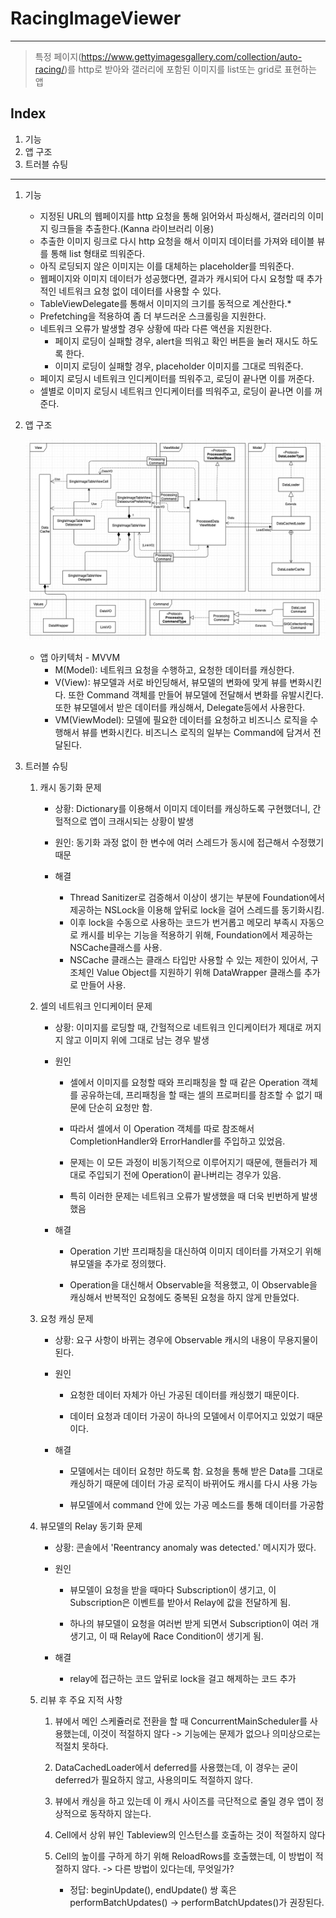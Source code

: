 # RacingImageViewer
---
> 특정 페이지(https://www.gettyimagesgallery.com/collection/auto-racing/)를 http로 받아와 갤러리에 포함된 이미지를 list또는 grid로 표현하는 앱

## Index
1. 기능
2. 앱 구조 
3. 트러블 슈팅
---

1. 기능
    * 지정된 URL의 웹페이지를 http 요청을 통해 읽어와서 파싱해서, 갤러리의 이미지 링크들을 추출한다.(Kanna 라이브러리 이용)
    * 추출한 이미지 링크로 다시 http 요청을 해서 이미지 데이터를 가져와 테이블 뷰를 통해 list 형태로 띄워준다.
    * 아직 로딩되지 않은 이미지는 이를 대체하는 placeholder를 띄워준다.
    * 웹페이지와 이미지 데이터가 성공했다면, 결과가 캐시되어 다시 요청할 때 추가적인 네트워크 요청 없이 데이터를 사용할 수 있다.
    * TableViewDelegate를 통해서 이미지의 크기를 동적으로 계산한다.*
    * Prefetching을 적용하여 좀 더 부드러운 스크롤링을 지원한다.
    * 네트워크 오류가 발생할 경우 상황에 따라 다른 액션을 지원한다.
      * 페이지 로딩이 실패할 경우, alert을 띄워고 확인 버튼을 눌러 재시도 하도록 한다.
      * 이미지 로딩이 실패할 경우, placeholder 이미지를 그대로 띄워준다.
    * 페이지 로딩시 네트워크 인디케이터를 띄워주고, 로딩이 끝나면 이를 꺼준다.
    * 셀별로 이미지 로딩시 네트워크 인디케이터를 띄워주고, 로딩이 끝나면 이를 꺼준다.

2. 앱 구조
    
    ![App Structure](/Image/RacingImageViewerAppStructure.png)

    * 앱 아키텍처 - MVVM
      *  M(Model): 네트워크 요청을 수행하고, 요청한 데이터를 캐싱한다.
      *  V(View): 뷰모델과 서로 바인딩해서, 뷰모델의 변화에 맞게 뷰를 변화시킨다. 또한 Command 객체를 만들어 뷰모델에 전달해서 변화를 유발시킨다. 또한 뷰모델에서 받은 데이터를 캐싱해서, Delegate등에서 사용한다.
      *  VM(ViewModel): 모델에 필요한 데이터를 요청하고 비즈니스 로직을 수행해서 뷰를 변화시킨다. 비즈니스 로직의 일부는 Command에 담겨서 전달된다.

3. 트러블 슈팅

   1. 캐시 동기화 문제 
   
      * 상황: Dictionary를 이용해서 이미지 데이터를 캐싱하도록 구현했더니, 간헐적으로 앱이 크래시되는 상황이 발생
   
      * 원인: 동기화 과정 없이 한 변수에 여러 스레드가 동시에 접근해서 수정했기 때문
   
      * 해결
        * Thread Sanitizer로 검증해서 이상이 생기는 부분에 Foundation에서 제공하는 NSLock을 이용해 앞뒤로 lock을 걸어 스레드를 동기화시킴.
        * 이후 lock을 수동으로 사용하는 코드가 번거롭고 메모리 부족시 자동으로 캐시를 비우는 기능을 적용하기 위해, Foundation에서 제공하는 NSCache클래스를 사용.
        * NSCache 클래스는 클래스 타입만 사용할 수 있는 제한이 있어서, 구조체인 Value Object를 지원하기 위해 DataWrapper 클래스를 추가로 만들어 사용.
    
   2. 셀의 네트워크 인디케이터 문제

      * 상황: 이미지를 로딩할 때, 간헐적으로 네트워크 인디케이터가 제대로 꺼지지 않고 이미지 위에 그대로 남는 경우 발생
      * 원인
         * 셀에서 이미지를 요청할 때와 프리패칭을 할 때 같은 Operation 객체를 공유하는데, 프리패칭을 할 때는 셀의 프로퍼티를 참조할 수 없기 때문에 단순히 요청만 함.
          
         * 따라서 셀에서 이 Operation 객체를 따로 참조해서 CompletionHandler와 ErrorHandler를 주입하고 있었음.
          
         * 문제는 이 모든 과정이 비동기적으로 이루어지기 때문에, 핸들러가 제대로 주입되기 전에 Operation이 끝나버리는 경우가 있음.
          
         * 특히 이러한 문제는 네트워크 오류가 발생했을 때 더욱 빈번하게 발생했음
         
       * 해결 
         * Operation 기반 프리패칭을 대신하여 이미지 데이터를 가져오기 위해 뷰모델을 추가로 정의했다.
           
         * Operation을 대신해서 Observable을 적용했고, 이 Observable을 캐싱해서 반복적인 요청에도 중복된 요청을 하지 않게 만들었다. 

   3. 요청 캐싱 문제

       * 상황: 요구 사항이 바뀌는 경우에 Observable 캐시의 내용이 무용지물이 된다.  
          
       * 원인  
          * 요청한 데이터 자체가 아닌 가공된 데이터를 캐싱했기 때문이다.  
            
          * 데이터 요청과 데이터 가공이 하나의 모델에서 이루어지고 있었기 때문이다.  
          
       * 해결  
          * 모델에서는 데이터 요청만 하도록 함. 요청을 통해 받은 Data를 그대로 캐싱하기 때문에 데이터 가공 로직이 바뀌어도 캐시를 다시 사용 가능  
            
          * 뷰모델에서 command 안에 있는 가공 메소드를 통해 데이터를 가공함  
    
   4. 뷰모델의 Relay 동기화 문제  
       
      * 상황: 콘솔에서 'Reentrancy anomaly was detected.' 메시지가 떴다.  

      * 원인  
        * 뷰모델이 요청을 받을 때마다 Subscription이 생기고, 이 Subscription은 이벤트를 받아서 Relay에 값을 전달하게 됨.  

        * 하나의 뷰모델이 요청을 여러번 받게 되면서 Subscription이 여러 개 생기고, 이 때 Relay에 Race Condition이 생기게 됨.  

      * 해결  
        * relay에 접근하는 코드 앞뒤로 lock을 걸고 해제하는 코드 추가  

   5. 리뷰 후 주요 지적 사항
      1. 뷰에서 메인 스케쥴러로 전환을 할 때 ConcurrentMainScheduler를 사용했는데, 이것이 적절하지 않다 -> 기능에는 문제가 없으나 의미상으로는 적절치 못하다.
      
      2. DataCachedLoader에서 deferred를 사용했는데, 이 경우는 굳이 deferred가 필요하지 않고, 사용의미도 적절하지 않다.
      
      3. 뷰에서 캐싱을 하고 있는데 이 캐시 사이즈를 극단적으로 줄일 경우 앱이 정상적으로 동작하지 않는다.
      
      4. Cell에서 상위 뷰인 Tableview의 인스턴스를 호출하는 것이 적절하지 않다 
      
      5. Cell의 높이를 구하게 하기 위해 ReloadRows를 호출했는데, 이 방법이 적절하지 않다. -> 다른 방법이 있다는데, 무엇일가? 
         * 정답: beginUpdate(), endUpdate() 쌍 혹은 performBatchUpdates() -> performBatchUpdates()가 권장된다.  